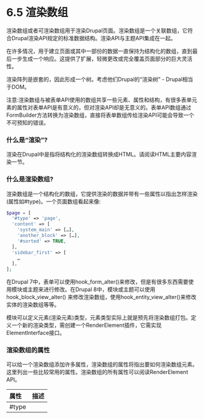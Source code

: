 # 6.5 渲染数组

渲染数组或者可渲染数组用于渲染Drupal页面。渲染数组是一个关联数组，它符合Drupal渲染API规定的标准数据结构。渲染API与主题API集成在一起。

在许多情况，用于建立页面或其中一部份的数据一直保持为结构化的数组，直到最后一步生成一个响应。这提供了扩展，轻微更改或完全覆盖页面部分的巨大灵活性。

渲染阵列是嵌套的，因此形成一个树。考虑他们Drupal的“渲染树” - Drupal相当于DOM。

注意:渲染数组与被表单API使用的数组共享一些元素、属性和结构，有很多表单元素的属性对表单API是有意义的，但对渲染API却是无意义的。表单API数组通过FormBuilder方法转换为渲染数组，直接将表单数组传给渲染API可能会导致一个不可预知的错误。

### 什么是“渲染”?

渲染在Drupal中是指将结构化的渲染数组转换成HTML。请阅读HTML主要内容渲染一节。

### 什么是渲染数组?

渲染数组是一个结构化的数组，它提供渲染的数据并带有一些属性以指出怎样渲染\(属性如\#type\)。一个页面数组看起来像:

```php
$page = [
  '#type' => 'page',
  'content' => [
    'system_main' => […],
    'another_block' => […],
    '#sorted' => TRUE,
  ],
  'sidebar_first' => [
    …
  ],
];
```

在Drupal 7中，表单可以使用hook\_form\_alter\(\)来修改，但是有很多东西需要使用模块或主题来进行修改。在Drupal 8中，模块或主题可以使用hook\_block\_view\_alter\(\) 来修改渲染数组，使用hook\_entity\_view\_alter\(\)来修改实体的渲染数组等等。



模块可以定义元素\(渲染元素\)类型，元素类型实际上就是预先将渲染数组打包。定义一个新的渲染类型，需创建一个RenderElement插件，它需实现ElementInterface接口。

### 渲染数组的属性

可以给一个渲染数组添加许多属性，渲染数组的属性将指出要如何渲染数组元素。这里列出一些比较常用的属性。渲染数组的所有属性可以阅读RenderElement API。

| 属性 | 描述 |
| :--- | :--- |
| \#type |  |



